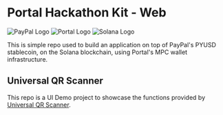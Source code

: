 # Portal Hackathon Kit - Web

![PayPal Logo](https://cdn.prod.website-files.com/66a9400bd5456b4248f11c92/66a940ca7f391719bd5ba2db_PayPal%201.png)
![Portal Logo](https://cdn.prod.website-files.com/66a9400bd5456b4248f11c92/66a940c97f391719bd5ba2b9_Portal%20logo%201.png)
![Solana Logo](<https://cdn.prod.website-files.com/66a9400bd5456b4248f11c92/66a940ca7f391719bd5ba2c5_Solana%20(SOL)%201.png>)

This is simple repo used to build an application on top of PayPal's PYUSD stablecoin, on the Solana blockchain, using Portal's MPC wallet infrastructure.

## Universal QR Scanner

This repo is a UI Demo project to showcase the functions provided by [Universal QR Scanner](https://github.com/LLHOYH/portal-sol-pay-package/blob/main/README.md).
